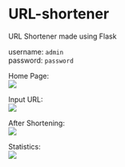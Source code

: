 # URL-shortener

URL Shortener made using Flask  

username: `admin`   
password: `password`   

Home Page:   
![](https://i.imgur.com/4BZ0lyl.jpg)

Input URL:  
![](https://i.imgur.com/6F3nbZr.png)

After Shortening:  
![](https://i.imgur.com/QOPoG4x.jpg)

Statistics:  
![](https://i.imgur.com/vjErV0M.jpg)
